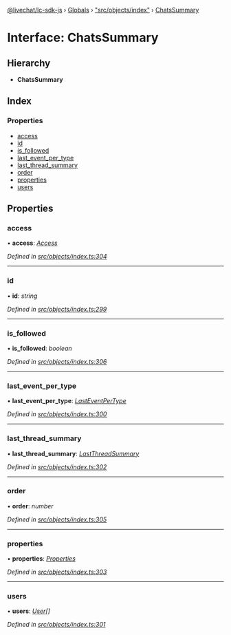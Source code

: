 [@livechat/lc-sdk-js](../README.md) › [Globals](../globals.md) › ["src/objects/index"](../modules/_src_objects_index_.md) › [ChatsSummary](_src_objects_index_.chatssummary.md)

# Interface: ChatsSummary

## Hierarchy

* **ChatsSummary**

## Index

### Properties

* [access](_src_objects_index_.chatssummary.md#access)
* [id](_src_objects_index_.chatssummary.md#id)
* [is_followed](_src_objects_index_.chatssummary.md#is_followed)
* [last_event_per_type](_src_objects_index_.chatssummary.md#last_event_per_type)
* [last_thread_summary](_src_objects_index_.chatssummary.md#last_thread_summary)
* [order](_src_objects_index_.chatssummary.md#order)
* [properties](_src_objects_index_.chatssummary.md#properties)
* [users](_src_objects_index_.chatssummary.md#users)

## Properties

###  access

• **access**: *[Access](_src_objects_index_.access.md)*

*Defined in [src/objects/index.ts:304](https://github.com/livechat/lc-sdk-js/blob/e25bbbb/src/objects/index.ts#L304)*

___

###  id

• **id**: *string*

*Defined in [src/objects/index.ts:299](https://github.com/livechat/lc-sdk-js/blob/e25bbbb/src/objects/index.ts#L299)*

___

###  is_followed

• **is_followed**: *boolean*

*Defined in [src/objects/index.ts:306](https://github.com/livechat/lc-sdk-js/blob/e25bbbb/src/objects/index.ts#L306)*

___

###  last_event_per_type

• **last_event_per_type**: *[LastEventPerType](_src_objects_index_.lasteventpertype.md)*

*Defined in [src/objects/index.ts:300](https://github.com/livechat/lc-sdk-js/blob/e25bbbb/src/objects/index.ts#L300)*

___

###  last_thread_summary

• **last_thread_summary**: *[LastThreadSummary](_src_objects_index_.lastthreadsummary.md)*

*Defined in [src/objects/index.ts:302](https://github.com/livechat/lc-sdk-js/blob/e25bbbb/src/objects/index.ts#L302)*

___

###  order

• **order**: *number*

*Defined in [src/objects/index.ts:305](https://github.com/livechat/lc-sdk-js/blob/e25bbbb/src/objects/index.ts#L305)*

___

###  properties

• **properties**: *[Properties](_src_objects_index_.properties.md)*

*Defined in [src/objects/index.ts:303](https://github.com/livechat/lc-sdk-js/blob/e25bbbb/src/objects/index.ts#L303)*

___

###  users

• **users**: *[User](../modules/_src_objects_index_.md#user)[]*

*Defined in [src/objects/index.ts:301](https://github.com/livechat/lc-sdk-js/blob/e25bbbb/src/objects/index.ts#L301)*
